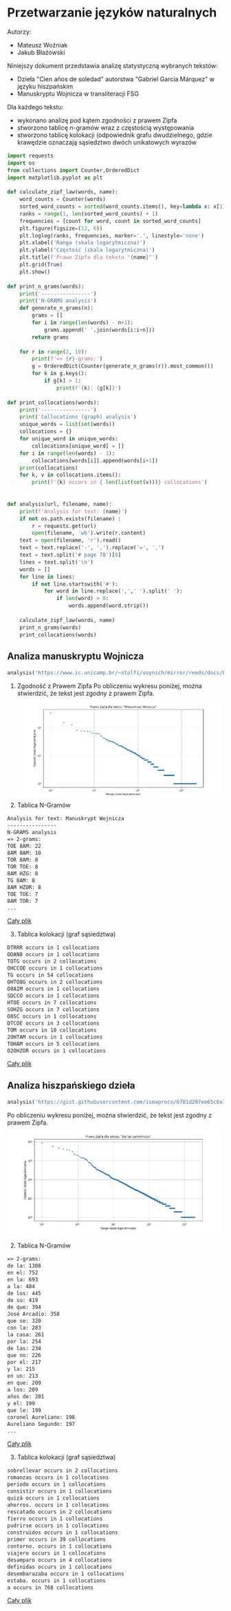 # Przetwarzanie języków naturalnych
Autorzy:
- Mateusz Woźniak
- Jakub Błażowski

Niniejszy dokument przedstawia analizę statystyczną wybranych tekstów:
- Dzieła "Cien años de soledad" autorstwa "Gabriel García Márquez" w języku hiszpańskim
- Manuskryptu Wojnicza w transliteracji FSG

Dla każdego tekstu:
- wykonano analizę pod kątem zgodności z prawem Zipfa
- stworzono tablicę n-gramów wraz z częstością występowania
- stworzono tablicę kolokacji (odpowiednik grafu dwudzielnego, gdzie krawędzie oznaczają sąsiedztwo dwóch unikatowych wyrazów

```python
import requests
import os
from collections import Counter,OrderedDict
import matplotlib.pyplot as plt

def calculate_zipf_law(words, name):
    word_counts = Counter(words)
    sorted_word_counts = sorted(word_counts.items(), key=lambda x: x[1], reverse=True)
    ranks = range(1, len(sorted_word_counts) + 1)
    frequencies = [count for word, count in sorted_word_counts]
    plt.figure(figsize=(12, 6))
    plt.loglog(ranks, frequencies, marker='.', linestyle='none')
    plt.xlabel('Ranga (skala logarytmiczna)')
    plt.ylabel('Częstość (skala logarytmiczna)')
    plt.title(f'Prawo Zipfa dla tekstu "{name}"')
    plt.grid(True)
    plt.show()

def print_n_grams(words):
    print('----------------')
    print('N-GRAMS analysis')
    def generate_n_grams(n):
        grams = []
        for i in range(len(words) - n+1):
            grams.append(' '.join(words[i:i+n]))
        return grams

    for r in range(2, 10):
        print(f'=> {r}-grams:')
        g = OrderedDict(Counter(generate_n_grams(r)).most_common())
        for k in g.keys():
            if g[k] > 1:
                print(f'{k}: {g[k]}')

def print_collocations(words):
    print('----------------')
    print('Collocations (graph) analysis')
    unique_words = list(set(words))
    collocations = {}
    for unique_word in unique_words:
        collocations[unique_word] = []
    for i in range(len(words) - 1):
        collocations[words[i]].append(words[i+1])
    print(collocations)
    for k, v in collocations.items():
        print(f'{k} occurs in { len(list(set(v)))} collocations')


def analysis(url, filename, name):
    print(f'Analysis for text: {name}')
    if not os.path.exists(filename) :
        r = requests.get(url)
        open(filename, 'wb').write(r.content)
    text = open(filename, 'r').read()
    text = text.replace('-', ',').replace('=', ',')
    text = text.split('# page 78')[0]
    lines = text.split('\n')
    words = []
    for line in lines:
        if not line.startswith('#'):
            for word in line.replace(',',' ').split(' '):
                if len(word) > 0:
                    words.append(word.strip())
    
    calculate_zipf_law(words, name)
    print_n_grams(words)
    print_collocations(words)
```

## Analiza manuskryptu Wojnicza
```python
analysis('https://www.ic.unicamp.br/~stolfi/voynich/mirror/reeds/docs/FSG.txt', 'fsg.txt','Manuskrypt Wojnicza')
```

1. Zgodność z Prawem Zipfa
Po obliczeniu wykresu poniżej, można stwierdzić, że tekst jest zgodny z prawem Zipfa.
![Prawo zipfa](https://raw.githubusercontent.com/matisiekpl/nlp/master/fsg.png)
2. Tablica N-Gramów
```
Analysis for text: Manuskrypt Wojnicza
----------------
N-GRAMS analysis
=> 2-grams:
TOE 8AM: 22
8AM 8AM: 10
TOR 8AM: 8
TOR TOE: 8
8AM HZG: 8
TG 8AM: 8
8AM HZOR: 8
TOE TOE: 7
8AM TOR: 7
...
```

[Cały plik](https://raw.githubusercontent.com/matisiekpl/nlp/master/fsg-ngrams.txt)

3. Tablica kolokacji (graf sąsiedztwa)
```
DTRRR occurs in 1 collocations
ODAN8 occurs in 1 collocations
TOTG occurs in 2 collocations
OHCCOE occurs in 1 collocations
TG occurs in 54 collocations
OHTO8G occurs in 2 collocations
O8AIM occurs in 1 collocations
SDCCO occurs in 1 collocations
HTOE occurs in 7 collocations
SOHZG occurs in 7 collocations
O8SC occurs in 1 collocations
DTCOE occurs in 3 collocations
TOM occurs in 10 collocations
2OHTAM occurs in 1 collocations
TOHAM occurs in 5 collocations
O2OHZOR occurs in 1 collocations
```

[Cały plik](https://raw.githubusercontent.com/matisiekpl/nlp/master/fsg-collocations.txt)


## Analiza hiszpańskiego dzieła
```python
analysis('https://gist.githubusercontent.com/ismaproco/6781d297ee65c6a707cd3c901e87ec56/raw/20d3520cd7c53d99215845375b1dca16ac827bd7/gabriel_garcia_marquez_cien_annos_soledad.txt', 'soledad.txt','Sto lat samotności')
```
Po obliczeniu wykresu poniżej, można stwierdzić, że tekst jest zgodny z prawem Zipfa.
![Prawo zipfa](https://raw.githubusercontent.com/matisiekpl/nlp/master/soledad.png)

2. Tablica N-Gramów
```
=> 2-grams:
de la: 1308 
en el: 752 
en la: 693 
a la: 484 
de los: 445 
de su: 419 
de que: 394 
José Arcadio: 358 
que se: 320 
con la: 283 
la casa: 261 
por la: 254 
de las: 234 
que no: 226 
por el: 217 
y la: 215 
en un: 213 
en que: 209 
a los: 209 
años de: 201 
y el: 199 
que le: 199 
coronel Aureliano: 198 
Aureliano Segundo: 197
...
```

[Cały plik](https://raw.githubusercontent.com/matisiekpl/nlp/master/fsg-ngrams.txt)

3. Tablica kolokacji (graf sąsiedztwa)
```
sobrellevar occurs in 2 collocations
romanzas occurs in 1 collocations
período occurs in 1 collocations
consistir occurs in 1 collocations
quizá occurs in 1 collocations
ahorros. occurs in 1 collocations
rescatado occurs in 2 collocations
fierro occurs in 1 collocations
pudrirse occurs in 1 collocations
construidos occurs in 1 collocations
primer occurs in 39 collocations
contorno. occurs in 1 collocations
viajero occurs in 1 collocations
desamparo occurs in 4 collocations
definidas occurs in 1 collocations
desembarazaba occurs in 1 collocations
estaba. occurs in 1 collocations
a occurs in 768 collocations
```

[Cały plik](https://raw.githubusercontent.com/matisiekpl/nlp/master/fsg-collocations.txt)
